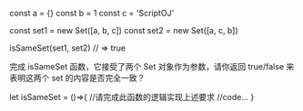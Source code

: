 const a = {}
const b = 1
const c = 'ScriptOJ'

const set1 = new Set([a, b, c])
const set2 = new Set([a, c, b])


isSameSet(set1, set2) // => true

完成 isSameSet 函数，它接受了两个 Set 对象作为参数，请你返回 true/false 来表明这两个 set 的内容是否完全一致？

let isSameSet = ()=>{
    //请完成此函数的逻辑实现上述要求
    //code...
}


